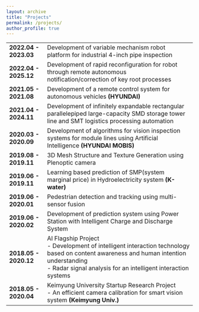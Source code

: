 ```yaml
---
layout: archive
title: "Projects"
permalink: /projects/
author_profile: true
---
```


|                       |                                                                                                                                                                                                                 |
|-----------------------|-----------------------------------------------------------------------------------------------------------------------------------------------------------------------------------------------------------------|
| **2022.04 - 2023.03** | Development of variable mechanism robot platform for industrial 4-inch pipe inspection                                                                                                                          |
| **2022.04 - 2025.12** | Development of rapid reconfiguration for robot through remote autonomous notification/correction of key root processes                                                                                          |
| **2021.05 - 2021.08** | Development of a remote control system for autonomous vehicles **(HYUNDAI)**                                                                                                                                                 |
| **2021.04 - 2024.11** | Development of infinitely expandable rectangular parallelepiped large-capacity SMD storage tower line and SMT logistics processing automation                                                                   |
| **2020.03 - 2020.09** | Development of algorithms for vision inspection systems for module lines using Artificial Intelligence **(HYUNDAI MOBIS)**                                                                                                    |
| **2019.08 - 2019.11** | 3D Mesh Structure and Texture Generation using Plenoptic camera                                                                                                                                                 |
| **2019.06 - 2019.11** | Learning based prediction of SMP(system marginal price) in Hydroelectricity system **(K-water)**                                                                                                                |
| **2019.06 - 2020.01** | Pedestrian detection and tracking using multi-sensor fusion                                                                                                                                                     |
| **2019.06 - 2020.02** | Development of prediction system using Power Station with Intelligent Charge and Discharge System                                                                                                               |
| **2018.05 - 2020.12** | AI Flagship Project  <br>- Development of intelligent interaction technology based on content awareness and human intention understanding  <br>- Radar signal analysis for an intelligent interaction systems   |
| **2018.05 - 2020.04** | Keimyung University Startup Research Project  <br>- An efficient camera calibration for smart vision system **(Keimyung Univ.)**                                                                                     |